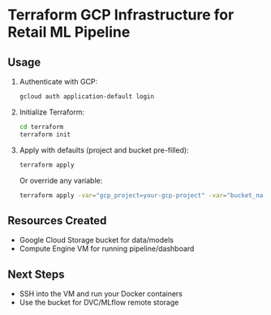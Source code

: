 # Terraform GCP Infrastructure for Retail ML Pipeline

## Usage

1. Authenticate with GCP:
   ```sh
   gcloud auth application-default login
   ```
2. Initialize Terraform:
   ```sh
   cd terraform
   terraform init
   ```
3. Apply with defaults (project and bucket pre-filled):
   ```sh
   terraform apply
   ```
   Or override any variable:
   ```sh
   terraform apply -var="gcp_project=your-gcp-project" -var="bucket_name=your-ml-bucket"
   ```

## Resources Created
- Google Cloud Storage bucket for data/models
- Compute Engine VM for running pipeline/dashboard

## Next Steps
- SSH into the VM and run your Docker containers
- Use the bucket for DVC/MLflow remote storage

